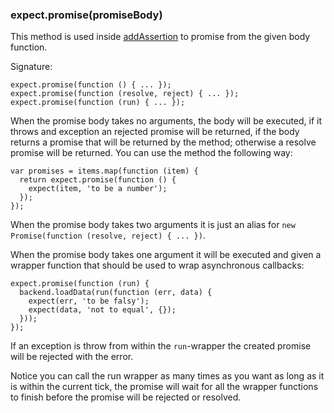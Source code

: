 ### expect.promise(promiseBody)

This method is used inside [addAssertion](/api/addAssertion) to
promise from the given body function.

Signature:

```js#evaluate:false
expect.promise(function () { ... });
expect.promise(function (resolve, reject) { ... });
expect.promise(function (run) { ... });
```

When the promise body takes no arguments, the body will be executed,
if it throws and exception an rejected promise will be returned, if
the body returns a promise that will be returned by the method;
otherwise a resolve promise will be returned. You can use the method
the following way:

```js#evaluate:false
var promises = items.map(function (item) {
  return expect.promise(function () {
    expect(item, 'to be a number');
  });
});
```

When the promise body takes two arguments it is just an alias for
`new Promise(function (resolve, reject) { ... })`.

When the promise body takes one argument it will be executed and given a
wrapper function that should be used to wrap asynchronous callbacks:

```js#evaluate:false
expect.promise(function (run) {
  backend.loadData(run(function (err, data) {
    expect(err, 'to be falsy');
    expect(data, 'not to equal', {});
  }));
});
```

If an exception is throw from within the `run`-wrapper the created
promise will be rejected with the error.

Notice you can call the run wrapper as many times as you want as long
as it is within the current tick, the promise will wait for all the
wrapper functions to finish before the promise will be rejected or
resolved.
